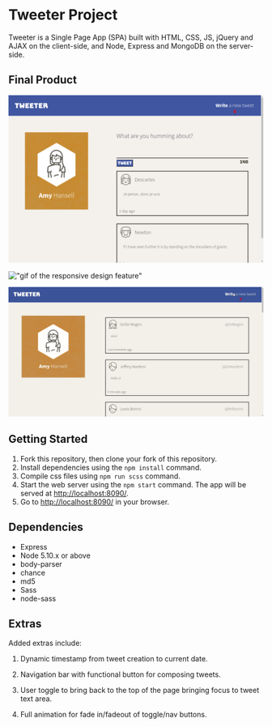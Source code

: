 # Tweeter Project

Tweeter is a Single Page App (SPA) built with HTML, CSS, JS, jQuery and AJAX on the client-side, and Node, Express and MongoDB on the server-side.


## Final Product
!["screenshot of desktop homepage"](https://github.com/Justin1002/tweeter/blob/master/docs/layout1.png)

!["gif of the responsive design feature"](https://github.com/Justin1002/tweeter/blob/master/docs/responsive.gif)

!["gif of the tweeting feature"](https://github.com/Justin1002/tweeter/blob/master/docs/tweets.gif)

## Getting Started

1. Fork this repository, then clone your fork of this repository.
2. Install dependencies using the `npm install` command.
3. Compile css files using `npm run scss` command.
4. Start the web server using the `npm start` command. The app will be served at <http://localhost:8090/>.
5. Go to <http://localhost:8090/> in your browser.

## Dependencies

- Express
- Node 5.10.x or above
- body-parser
- chance
- md5
- Sass
- node-sass

## Extras

Added extras include:

1. Dynamic timestamp from tweet creation to current date.

2. Navigation bar with functional button for composing tweets.

3. User toggle to bring back to the top of the page bringing focus to tweet text area.

4. Full animation for fade in/fadeout of toggle/nav buttons.
